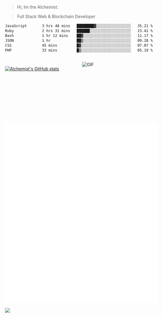 > Hi, Im the Alchemist.

> Full Stack Web & Blockchain Developer


<!--START_SECTION:waka-->

```text
JavaScript       3 hrs 48 mins   ████████▓░░░░░░░░░░░░░░░░   35.21 %
Ruby             2 hrs 31 mins   ██████░░░░░░░░░░░░░░░░░░░   23.41 %
Bash             1 hr 12 mins    ██▓░░░░░░░░░░░░░░░░░░░░░░   11.17 %
JSON             1 hr            ██▒░░░░░░░░░░░░░░░░░░░░░░   09.28 %
CSS              45 mins         █▓░░░░░░░░░░░░░░░░░░░░░░░   07.07 %
PHP              33 mins         █▒░░░░░░░░░░░░░░░░░░░░░░░   05.19 %
```

<!--END_SECTION:waka-->


<br />

<img align="right" alt="GIF" src="https://user-images.githubusercontent.com/5355808/139111924-210cc6fa-9fb1-4dac-929d-6324a5836a92.gif" width="250" height="200" />

[![Alchemist's GitHub stats](https://github-readme-stats.vercel.app/api?username=DrMaxis&show_icons=true&theme=outrun&count_private=true)](#)

![](https://raw.githubusercontent.com/DrMaxis/github-stats-transparent/output/generated/overview.svg)
![](https://raw.githubusercontent.com/DrMaxis/github-stats-transparent/output/generated/languages.svg)

 
<a href="https://count.getloli.com/"><img src="https://count.getloli.com/get/@:maxis-the-alchemist?theme=rule34"></a>
<!-- https://count.getloli.com/get/@alchemist?theme=rule34 -->
<br>


